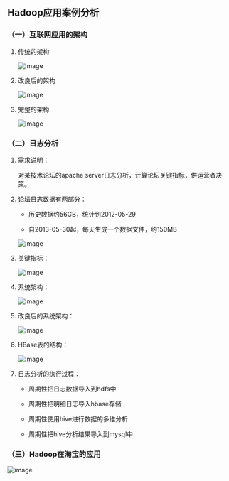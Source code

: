## Hadoop应用案例分析

### （一）互联网应用的架构

1. 传统的架构

	![image](https://github.com/MrQuJL/hadoop-guide/blob/master/03-Hadoop的应用案例分析/imgs/tra.png)

2. 改良后的架构

	![image](https://github.com/MrQuJL/hadoop-guide/blob/master/03-Hadoop的应用案例分析/imgs/optimize.png)

3. 完整的架构

	![image](https://github.com/MrQuJL/hadoop-guide/blob/master/03-Hadoop的应用案例分析/imgs/full.png)

### （二）日志分析

1. 需求说明：

	对某技术论坛的apache server日志分析，计算论坛关键指标，供运营者决策。

2. 论坛日志数据有两部分：

	* 历史数据约56GB，统计到2012-05-29

	* 自2013-05-30起，每天生成一个数据文件，约150MB

	![image](https://github.com/MrQuJL/hadoop-guide/blob/master/03-Hadoop的应用案例分析/imgs/log.png)

3. 关键指标：

	![image](https://github.com/MrQuJL/hadoop-guide/blob/master/03-Hadoop的应用案例分析/imgs/point.png)

4. 系统架构：

	![image](https://github.com/MrQuJL/hadoop-guide/blob/master/03-Hadoop的应用案例分析/imgs/arc.png)

5. 改良后的系统架构：

	![image](https://github.com/MrQuJL/hadoop-guide/blob/master/03-Hadoop的应用案例分析/imgs/oparc.png)

6. HBase表的结构：

	![image](https://github.com/MrQuJL/hadoop-guide/blob/master/03-Hadoop的应用案例分析/imgs/table.png)

7. 日志分析的执行过程：

	* 周期性把日志数据导入到hdfs中

	* 周期性把明细日志导入hbase存储

	* 周期性使用hive进行数据的多维分析

	* 周期性把hive分析结果导入到mysql中

### （三）Hadoop在淘宝的应用

![image](https://github.com/MrQuJL/hadoop-guide/blob/master/03-Hadoop的应用案例分析/imgs/ali.png)
